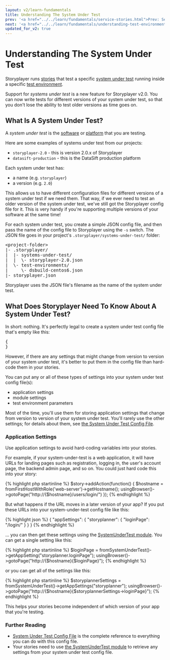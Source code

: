 ```yaml
---
layout: v2/learn-fundamentals
title: Understanding The System Under Test
prev: '<a href="../../learn/fundamentals/service-stories.html">Prev: Service Stories</a>'
next: '<a href="../../learn/fundamentals/understanding-test-environments.html">Next: Understanding Test Environments</a>'
updated_for_v2: true
---
```

# Understanding The System Under Test

Storyplayer runs [stories](understanding-stories.html) that test a specific [system under test](understanding-system-under-test.html) running inside a specific [test environment](understanding-test-environments.html).

Support for _systems under test_ is a new feature for Storyplayer v2.0. You can now write tests for different versions of your system under test, so that you don't lose the ability to test older versions as time goes on.

## What Is A System Under Test?

A _system under test_ is the [software](../test-your-code/index.html) or [platform](../test-your-platform/index.html) that you are testing.

Here are some examples of systems under test from our projects:

* `storyplayer-2.0` - this is version 2.0.x of Storyplayer
* `datasift-production` - this is the DataSift production platform

Each system under test has:

* a name (e.g. `storyplayer`)
* a version (e.g. `2.0`)

This allows us to have different configuration files for different versions of a system under test if we need them. That way, if we ever need to test an older version of the system under test, we've still got the Storyplayer config file for it. This is very handy if you're supporting multiple versions of your software at the same time!

For each system under test, you create a simple JSON config file, and then pass the name of the config file to Storyplayer using the `-s` switch. The JSON file goes in your project's `.storyplayer/systems-under-test/` folder:

<pre>
&lt;project-folder&gt;
|- .storyplayer/
|  |- systems-under-test/
|  |  \- storyplayer-2.0.json
|  \- test-environments/
|     \- dsbuild-centos6.json
|- storyplayer.json
</pre>

Storyplayer uses the JSON file's filename as the name of the system under test.

## What Does Storyplayer Need To Know About A System Under Test?

In short: nothing. It's perfectly legal to create a system under test config file that's empty like this:

<pre>
{
}
</pre>

However, if there are any settings that might change from version to version of your system under test, it's better to put them in the config file than hard-code them in your stories.

You can put any or all of these types of settings into your system under test config file(s):

* application settings
* module settings
* test environment parameters

Most of the time, you'll use them for storing application settings that change from version to version of your system under test. You'll rarely use the other settings; for details about them, see [the System Under Test Config File](../../using/configuration/system-under-test-config.html).

### Application Settings

Use application settings to avoid hard-coding variables into your stories.

For example, if your system-under-test is a web application, it will have URLs for landing pages such as registration, logging in, the user's account page, the backend admin page, and so on.  You could just hard code this into your story:

{% highlight php startinline %}
$story->addAction(function() {
    $hostname = fromFirstHostWithRole('web-server')->getHostname();
    usingBrowser()->gotoPage("http://{$hostname}/users/login/")
});
{% endhighlight %}

But what happens if the URL moves in a later version of your app? If you put these URLs into your system-under-test config file like this:

{% highlight json %}
{
    "appSettings": {
        "storyplanner": {
            "loginPage": "/login/"
        }
    }
}
{% endhighlight %}

... you can then get these settings using the [SystemUnderTest module](../../modules/systemundertest/index.html). You can get a single setting like this:

{% highlight php startinline %}
$loginPage = fromSystemUnderTest()->getAppSetting("storyplanner.loginPage");
usingBrowser()->gotoPage("http://{$hostname}{$loginPage}");
{% endhighlight %}

or you can get all of the settings like this:

{% highlight php startinline %}
$storyplannerSettings = fromSystemUnderTest()->getAppSettings("storyplanner");
usingBrowser()->gotoPage("http://{$hostname}{$storyplannerSettings->loginPage}");
{% endhighlight %}

This helps your stories become independent of which version of your app that you're testing.

### Further Reading

* [System Under Test Config File](../../using/configuration/system-under-test-config.html) is the complete reference to everything you can do with this config file.
* Your stories need to use [the SystemUnderTest module](../../modules/systemundertest/index.html) to retrieve any settings from your system under test config file.